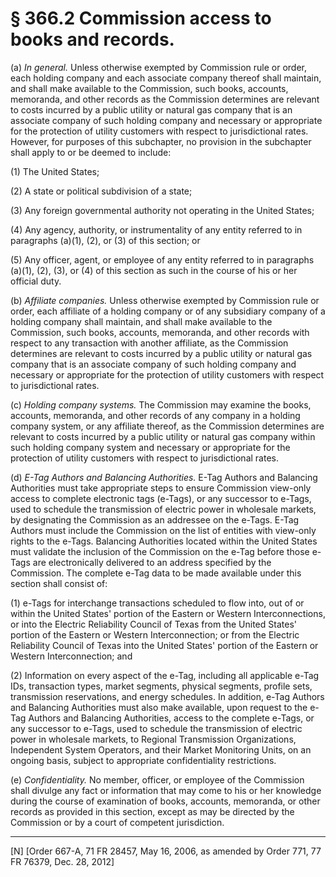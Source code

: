 # § 366.2   Commission access to books and records.

(a) *In general.* Unless otherwise exempted by Commission rule or order, each holding company and each associate company thereof shall maintain, and shall make available to the Commission, such books, accounts, memoranda, and other records as the Commission determines are relevant to costs incurred by a public utility or natural gas company that is an associate company of such holding company and necessary or appropriate for the protection of utility customers with respect to jurisdictional rates. However, for purposes of this subchapter, no provision in the subchapter shall apply to or be deemed to include:


(1) The United States;


(2) A state or political subdivision of a state;


(3) Any foreign governmental authority not operating in the United States;


(4) Any agency, authority, or instrumentality of any entity referred to in paragraphs (a)(1), (2), or (3) of this section; or


(5) Any officer, agent, or employee of any entity referred to in paragraphs (a)(1), (2), (3), or (4) of this section as such in the course of his or her official duty.


(b) *Affiliate companies.* Unless otherwise exempted by Commission rule or order, each affiliate of a holding company or of any subsidiary company of a holding company shall maintain, and shall make available to the Commission, such books, accounts, memoranda, and other records with respect to any transaction with another affiliate, as the Commission determines are relevant to costs incurred by a public utility or natural gas company that is an associate company of such holding company and necessary or appropriate for the protection of utility customers with respect to jurisdictional rates.


(c) *Holding company systems.* The Commission may examine the books, accounts, memoranda, and other records of any company in a holding company system, or any affiliate thereof, as the Commission determines are relevant to costs incurred by a public utility or natural gas company within such holding company system and necessary or appropriate for the protection of utility customers with respect to jurisdictional rates.


(d) *E-Tag Authors and Balancing Authorities.* E-Tag Authors and Balancing Authorities must take appropriate steps to ensure Commission view-only access to complete electronic tags (e-Tags), or any successor to e-Tags, used to schedule the transmission of electric power in wholesale markets, by designating the Commission as an addressee on the e-Tags. E-Tag Authors must include the Commission on the list of entities with view-only rights to the e-Tags. Balancing Authorities located within the United States must validate the inclusion of the Commission on the e-Tag before those e-Tags are electronically delivered to an address specified by the Commission. The complete e-Tag data to be made available under this section shall consist of:


(1) e-Tags for interchange transactions scheduled to flow into, out of or within the United States' portion of the Eastern or Western Interconnections, or into the Electric Reliability Council of Texas from the United States' portion of the Eastern or Western Interconnection; or from the Electric Reliability Council of Texas into the United States' portion of the Eastern or Western Interconnection; and


(2) Information on every aspect of the e-Tag, including all applicable e-Tag IDs, transaction types, market segments, physical segments, profile sets, transmission reservations, and energy schedules. In addition, e-Tag Authors and Balancing Authorities must also make available, upon request to the e-Tag Authors and Balancing Authorities, access to the complete e-Tags, or any successor to e-Tags, used to schedule the transmission of electric power in wholesale markets, to Regional Transmission Organizations, Independent System Operators, and their Market Monitoring Units, on an ongoing basis, subject to appropriate confidentiality restrictions.


(e) *Confidentiality.* No member, officer, or employee of the Commission shall divulge any fact or information that may come to his or her knowledge during the course of examination of books, accounts, memoranda, or other records as provided in this section, except as may be directed by the Commission or by a court of competent jurisdiction. 



---

[N] [Order 667-A, 71 FR 28457, May 16, 2006, as amended by Order 771, 77 FR 76379, Dec. 28, 2012]




